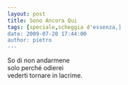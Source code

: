 ```yaml
---
layout: post
title: Sono Ancora Qui
tags: [speciale,scheggia d'essenza,]
date: 2009-07-20 17:44:00
author: pietro
---
```

So di non andarmene<br/>solo perché odierei<br/>vederti tornare in lacrime.
